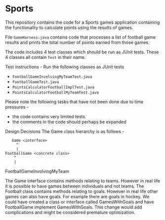 # Sports

This repository contains the code for a Sports games application containing the functionality to calculate points using the results of games.

File `GameHarness.java` contains code that processes a list of football game results and prints the total number of points earned from those games.

The code includes 4 test classes which should be run as JUnit tests. These 4 classes all contain `Test` in their name. 

Test instructions -
Run the following classes as JUnit tests
-  `FootballGameInvolvingMyTeamTest.java`
-  `FootballGameTest.java`
-  `PointsCalculatorFootballImplTest.java`
-  `PointsCalculatorFootballMyTeamTest.java`

Please note the following tasks that have not been done due to time pressures -
- the code contains very limited tests.
- the comments in the code should perhaps be expanded

Design Decisions
The Game class hierarchy is as follows -

       Game <interface>
         ^
         |
    FootballGame <concrete class>
        ^
        |
  FootballGameInvolvingMyTeam <concreate class>
  
The Game interface contains methods relating to teams. However in real life it is possible to have games between individuals and not teams. The Football class contains methods relating to goals. However in real life other games can also have goals. For example there are goals in hockey. We could have created a class or interface called GamesWithGoals and have FootballGame implement GamesWithGoals. This change would add complications and might be considered premature optimization.
